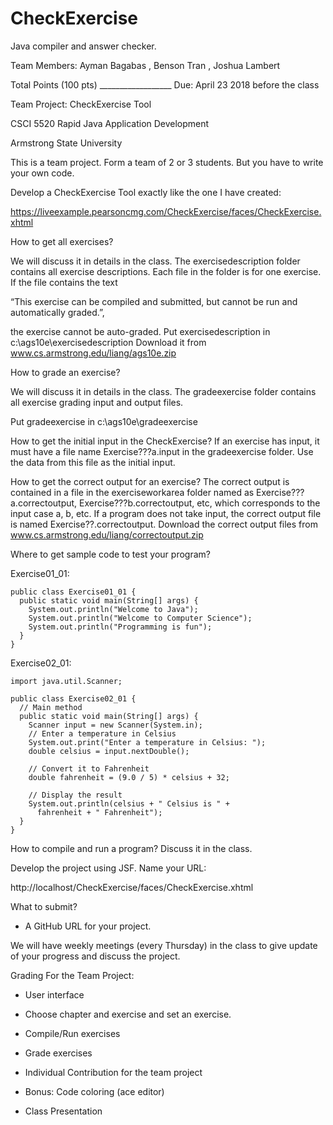 # CheckExercise
Java compiler and answer checker.

Team Members: Ayman Bagabas , Benson Tran , Joshua Lambert

Total Points (100 pts)      __________________
Due:  April 23 2018 before the class

Team Project: CheckExercise Tool

CSCI 5520 Rapid Java Application Development

Armstrong State University

This is a team project. Form a team of 2 or 3 students. But you have to write your own code.

Develop a CheckExercise Tool exactly like the one I have created:

https://liveexample.pearsoncmg.com/CheckExercise/faces/CheckExercise.xhtml


How to get all exercises? 

We will discuss it in details in the class.
The exercisedescription folder contains all exercise descriptions. 
Each file in the folder is for one exercise. If the file contains the text 

“This exercise can be compiled and submitted, but cannot be run and automatically graded.”, 

the exercise cannot be auto-graded.
Put exercisedescription in c:\ags10e\exercisedescription
Download it from www.cs.armstrong.edu/liang/ags10e.zip 


How to grade an exercise?

We will discuss it in details in the class.
The gradeexercise folder contains all exercise grading input and output files. 

Put gradeexercise in c:\ags10e\gradeexercise


How to get the initial input in the CheckExercise?
If an exercise has input, it must have a file name Exercise???a.input in the gradeexercise folder. Use the data from this file as the initial input.

How to get the correct output for an exercise?
The correct output is contained in a file in the exerciseworkarea folder named as Exercise???a.correctoutput, Exercise???b.correctoutput, etc, which corresponds to the input case a, b, etc. If a program does not take input, the correct output file is named Exercise??.correctoutput.
Download the correct output files from www.cs.armstrong.edu/liang/correctoutput.zip 

Where to get sample code to test your program?

Exercise01_01:
```
public class Exercise01_01 {
  public static void main(String[] args) {
    System.out.println("Welcome to Java");
    System.out.println("Welcome to Computer Science");
    System.out.println("Programming is fun");
  }
}
```

Exercise02_01:
```
import java.util.Scanner;

public class Exercise02_01 {
  // Main method
  public static void main(String[] args) {
    Scanner input = new Scanner(System.in);
    // Enter a temperature in Celsius
    System.out.print("Enter a temperature in Celsius: ");
    double celsius = input.nextDouble();

    // Convert it to Fahrenheit
    double fahrenheit = (9.0 / 5) * celsius + 32;

    // Display the result
    System.out.println(celsius + " Celsius is " +
      fahrenheit + " Fahrenheit");
  }
}
```

How to compile and run a program?
Discuss it in the class.




Develop the project using JSF. Name your URL:

http://localhost/CheckExercise/faces/CheckExercise.xhtml


What to submit?

* A GitHub URL for your project.


We will have weekly meetings (every Thursday) in the class to give update of your progress and discuss the project.




Grading For the Team Project:

* User interface

* Choose chapter and exercise and set an exercise.

* Compile/Run exercises

* Grade exercises

* Individual Contribution for the team project

* Bonus: Code coloring (ace editor)

* Class Presentation

